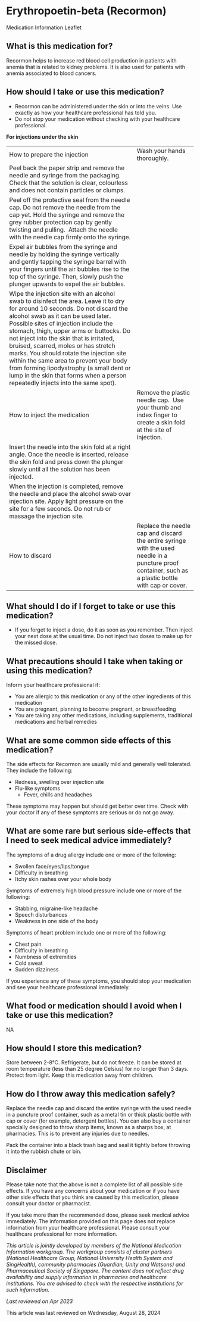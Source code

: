 # Erythropoetin-beta (Recormon)

Medication Information Leaflet

What is this medication for?
----------------------------

Recormon helps to increase red blood cell production in patients with anemia that is related to kidney problems. It is also used for patients with anemia associated to blood cancers. 

How should I take or use this medication?
-----------------------------------------

* Recormon can be administered under the skin or into the veins. Use exactly as how your healthcare professional has told you.
* Do not stop your medication without checking with your healthcare professional.

**For injections under the skin**

|  |  |
| --- | --- |
| How to prepare the injection | Wash your hands thoroughly. |
| Peel back the paper strip and remove the needle and syringe from the packaging.  Check that the solution is clear, colourless and does not contain particles or clumps. |
| Peel off the protective seal from the needle cap. Do not remove the needle from the cap yet.  Hold the syringe and remove the grey rubber protection cap by gently twisting and pulling.  Attach the needle with the needle cap firmly onto the syringe. |
| Expel air bubbles from the syringe and needle by holding the syringe vertically and gently tapping the syringe barrel with your fingers until the air bubbles rise to the top of the syringe. Then, slowly push the plunger upwards to expel the air bubbles. |
| Wipe the injection site with an alcohol swab to disinfect the area. Leave it to dry for around 10 seconds. Do not discard the alcohol swab as it can be used later. Possible sites of injection include the stomach, thigh, upper arms or buttocks. Do not inject into the skin that is irritated, bruised, scarred, moles or has stretch marks. You should rotate the injection site within the same area to prevent your body from forming lipodystrophy (a small dent or lump in the skin that forms when a person repeatedly injects into the same spot). |
| How to inject the medication | Remove the plastic needle cap.  Use your thumb and index finger to create a skin fold at the site of injection. |
| Insert the needle into the skin fold at a right angle. Once the needle is inserted, release the skin fold and press down the plunger slowly until all the solution has been injected. |
| When the injection is completed, remove the needle and place the alcohol swab over injection site. Apply light pressure on the site for a few seconds. Do not rub or massage the injection site. |
| How to discard | Replace the needle cap and discard the entire syringe with the used needle in a puncture proof container, such as a plastic bottle with cap or cover. |

What should I do if I forget to take or use this medication?
------------------------------------------------------------

* If you forget to inject a dose, do it as soon as you remember. Then inject your next dose at the usual time. Do not inject two doses to make up for the missed dose.

What precautions should I take when taking or using this medication?
--------------------------------------------------------------------

Inform your healthcare professional if: 

* You are allergic to this medication or any of the other ingredients of this medication
* You are pregnant, planning to become pregnant, or breastfeeding
* You are taking any other medications, including supplements, traditional medications and herbal remedies

What are some common side effects of this medication?
-----------------------------------------------------

The side effects for Recormon are usually mild and generally well tolerated. They include the following: 

* Redness, swelling over injection site
* Flu-like symptoms
  + Fever, chills and headaches

These symptoms may happen but should get better over time. Check with your doctor if any of these symptoms are serious or do not go away.

What are some rare but serious side-effects that I need to seek medical advice immediately?
-------------------------------------------------------------------------------------------

The symptoms of a drug allergy include one or more of the following: 

* Swollen face/eyes/lips/tongue
* Difficulty in breathing
* Itchy skin rashes over your whole body

Symptoms of extremely high blood pressure include one or more of the following: 

* Stabbing, migraine-like headache
* Speech disturbances
* Weakness in one side of the body

Symptoms of heart problem include one or more of the following: 

* Chest pain
* Difficulty in breathing
* Numbness of extremities
* Cold sweat
* Sudden dizziness

If you experience any of these symptoms, you should stop your medication and see your healthcare professional immediately.

What food or medication should I avoid when I take or use this medication?
--------------------------------------------------------------------------

NA

How should I store this medication?
-----------------------------------

Store between 2-8°C. Refrigerate, but do not freeze. It can be stored at room temperature (less than 25 degree Celsius) for no longer than 3 days. Protect from light. Keep this medication away from children. 

How do I throw away this medication safely?
-------------------------------------------

Replace the needle cap and discard the entire syringe with the used needle in a puncture proof container, such as a metal tin or thick plastic bottle with cap or cover (for example, detergent bottles). You can also buy a container specially designed to throw sharp items, known as a sharps box, at pharmacies. This is to prevent any injuries due to needles. 

Pack the container into a black trash bag and seal it tightly before throwing it into the rubbish chute or bin.

Disclaimer
----------

Please take note that the above is not a complete list of all possible side effects. If you have any concerns about your medication or if you have other side effects that you think are caused by this medication, please consult your doctor or pharmacist.

If you take more than the recommended dose, please seek medical advice immediately. The information provided on this page does not replace information from your healthcare professional. Please consult your healthcare professional for more information.

*This article is jointly developed by members of the National Medication Information workgroup. The workgroup consists of cluster partners (National Healthcare Group, National University Health System and SingHealth), community pharmacies (Guardian, Unity and Watsons) and Pharmaceutical Society of Singapore. The content does not reflect drug availability and supply information in pharmacies and healthcare institutions. You are advised to check with the respective institutions for such information.*

*Last reviewed on Apr 2023*

This article was last reviewed on
Wednesday, August 28, 2024